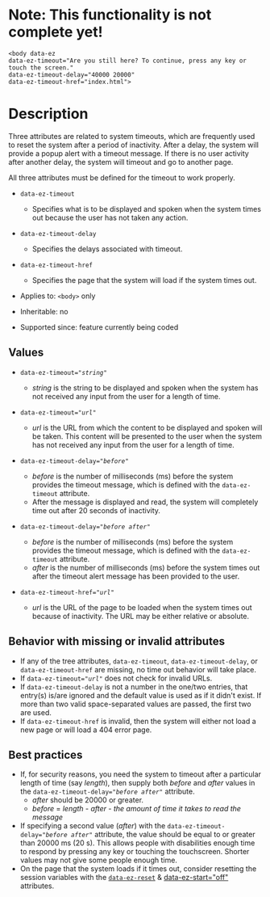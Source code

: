 # Note: This functionality is not complete  yet! #

```
<body data-ez
data-ez-timeout="Are you still here? To continue, press any key or touch the screen."
data-ez-timeout-delay="40000 20000"
data-ez-timeout-href="index.html">
```

# Description #
Three attributes are related to system timeouts, which are frequently used to reset the system after a period of inactivity. After a delay, the system will provide a popup alert with a timeout message. If there is no user activity after another delay, the system will timeout and go to another page.

All three attributes must be defined for the timeout to work properly.

  * `data-ez-timeout`
    * Specifies what is to be displayed and spoken when the system times out because the user has not taken any action.
  * `data-ez-timeout-delay`
    * Specifies the delays associated with timeout.
  * `data-ez-timeout-href`
    * Specifies the page that the system will load if the system times out.

  * Applies to: `<body>` only
  * Inheritable: no
  * Supported since: feature currently being coded

## Values ##
  * `data-ez-timeout="`_`string`_`"`
    * _string_ is the string to be displayed and spoken when the system has not received any input from the user for a length of time.
  * `data-ez-timeout="`_`url`_`"`
    * _url_ is the URL from which the content to be displayed and spoken will be taken. This content will be presented to the user when the system has not received any input from the user for a length of time.

  * `data-ez-timeout-delay="`_`before`_`"`
    * _before_ is the number of milliseconds (ms) before the system provides the timeout message, which is defined with the `data-ez-timeout` attribute.
    * After the message is displayed and read, the system will completely time out after 20 seconds of inactivity.
  * `data-ez-timeout-delay="`_`before`_` `_`after`_`"`
    * _before_ is the number of milliseconds (ms) before the system provides the timeout message, which is defined with the `data-ez-timeout` attribute.
    * _after_ is the number of milliseconds (ms) before the system times out after the timeout alert message has been provided to the user.

  * `data-ez-timeout-href="`_`url`_`"`
    * _url_ is the URL of the page to be loaded when the system times out because of inactivity. The URL may be either relative or absolute.

## Behavior with missing or invalid attributes ##
  * If any of the tree attributes, `data-ez-timeout`, `data-ez-timeout-delay`, or `data-ez-timeout-href` are missing, no time out behavior will take place.
  * If `data-ez-timeout="`_`url`_`"` does not check for invalid URLs.
  * If `data-ez-timeout-delay` is not a number in the one/two entries, that entry(s) is/are ignored and the default value is used as if it didn't exist. If more than two valid space-separated values are passed, the first two are used.
  * If `data-ez-timeout-href` is invalid, then the system will either not load a new page or will load a 404 error page.

## Best practices ##
  * If, for security reasons, you need the system to timeout after a particular length of time (say _length_), then supply both _before_ and _after_ values in the `data-ez-timeout-delay="`_`before`_` `_`after`_`"` attribute.
    * _after_ should be 20000 or greater.
    * _before_ = _length_ - _after_ - _the amount of time it takes to read the message_
  * If specifying a second value (_after_) with the `data-ez-timeout-delay="`_`before`_` `_`after`_`"` attribute, the value should be equal to or greater than 20000 ms (20 s). This allows people with disabilities enough time to respond by pressing any key or touching the touchscreen. Shorter values may not give some people enough time.
  * On the page that the system loads if it times out, consider resetting the session variables with the [`data-ez-reset`](attrReset.md) & [data-ez-start="off"](attrStart.md) attributes.